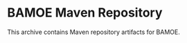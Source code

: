 BAMOE Maven Repository
=======================

This archive contains Maven repository artifacts for BAMOE.
